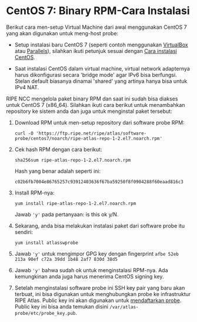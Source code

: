 # CentOS 7: Binary RPM-Cara Instalasi 

Berikut cara men-setup Virtual Machine dari awal menggunakan CentOS 7 yang akan digunakan untuk meng-host probe:

* Setup instalasi baru CentOS 7 (seperti contoh menggunakan [VirtualBox](https://www.virtualbox.org/) atau [Parallels](https://www.parallels.com/)), silahkan ikuti petunjuk sesuai dengan [Cara instalasi CentOS](https://docs.centos.org/en-US/centos/install-guide/).

* Saat instalasi CentOS dalam virtual machine, virtual network adapternya harus dikonfigurasi secara 'bridge mode' agar IPv6 bisa berfungsi. Stelan default biasanya dinamai 'shared' yang artinya hanya bisa untuk IPv4 NAT.

RIPE NCC mengelola paket binary RPM dan saat ini sudah bisa diakses untuk CentOS 7
(x86_64). Silahkan ikuti cara berikut untuk menambahkan repository ke sistem anda dan juga untuk menginstal paket tersebut: 


1. Download RPM untuk men-setup repository dari software probe RPM:

    ```
    curl -O 'https://ftp.ripe.net/ripe/atlas/software-probe/centos7/noarch/ripe-atlas-repo-1-2.el7.noarch.rpm'
    ```

2. Cek hash RPM dengan cara berikut:

    ```
    sha256sum ripe-atlas-repo-1-2.el7.noarch.rpm
    ```

    Hash yang benar adalah seperti ini:

    ```
    c02b6fb7004e86765257c93912403636f67ba59250f8f0904288f60eaad816c3
    ```

3. Install RPM-nya:

    ```
    yum install ripe-atlas-repo-1-2.el7.noarch.rpm
    ```

    Jawab `'y'` pada pertanyaan: is this ok y/N.


4. Sekarang, anda bisa melakukan instalasi paket dari software probe itu sendiri: 

    ```
    yum install atlasswprobe
    ```

5. Jawab `'y'` untuk mengimpor GPG key dengan fingerprint `afbe 52eb 213a 90ef c72a 39dd 1b48 2af7 830d 38d5`

6. Jawab `'y'` bahwa sudah ok untuk menginstalasi RPM-nya. Ada kemungkinan anda juga harus menerima CentOS signing key.

7. Setelah menginstalasi software probe ini SSH key pair yang baru akan terbuat, ini bisa digunakan untuk menghubungkan probe ke infrastruktur RIPE Atlas. Public key ini akan digunakan untuk [mendaftarkan probe](/apply/swprobe/).
   Public key ini bisa anda temukan disini `/var/atlas-probe/etc/probe_key.pub`.
